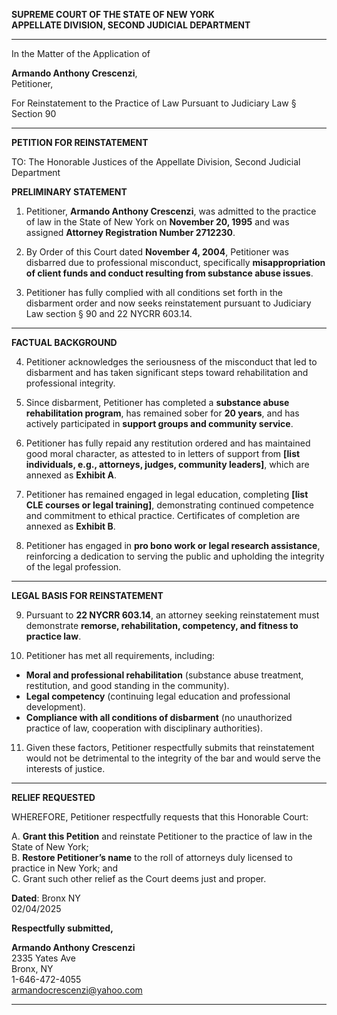 **SUPREME COURT OF THE STATE OF NEW YORK**\
**APPELLATE DIVISION, SECOND JUDICIAL DEPARTMENT**

---

In the Matter of the Application of

**Armando Anthony Crescenzi**,\
Petitioner,

For Reinstatement to the Practice of Law Pursuant to Judiciary Law § Section 90

---

**PETITION FOR REINSTATEMENT**

TO: The Honorable Justices of the Appellate Division, Second Judicial Department

**PRELIMINARY STATEMENT**

1. Petitioner, **Armando Anthony Crescenzi**, was admitted to the practice of law in the State of New York on **November 20, 1995** and was assigned **Attorney Registration Number 2712230**.

2. By Order of this Court dated **November 4, 2004**, Petitioner was disbarred due to professional misconduct, specifically **misappropriation of client funds and conduct resulting from substance abuse issues**.

3. Petitioner has fully complied with all conditions set forth in the disbarment order and now seeks reinstatement pursuant to Judiciary Law section § 90 and 22 NYCRR 603.14.

---

**FACTUAL BACKGROUND**

4. Petitioner acknowledges the seriousness of the misconduct that led to disbarment and has taken significant steps toward rehabilitation and professional integrity.

5. Since disbarment, Petitioner has completed a **substance abuse rehabilitation program**, has remained sober for **20 years**, and has actively participated in **support groups and community service**.

6. Petitioner has fully repaid any restitution ordered and has maintained good moral character, as attested to in letters of support from **[list individuals, e.g., attorneys, judges, community leaders]**, which are annexed as **Exhibit A**.

7. Petitioner has remained engaged in legal education, completing **[list CLE courses or legal training]**, demonstrating continued competence and commitment to ethical practice. Certificates of completion are annexed as **Exhibit B**.

8. Petitioner has engaged in **pro bono work or legal research assistance**, reinforcing a dedication to serving the public and upholding the integrity of the legal profession.

---

**LEGAL BASIS FOR REINSTATEMENT**

9. Pursuant to **22 NYCRR 603.14**, an attorney seeking reinstatement must demonstrate **remorse, rehabilitation, competency, and fitness to practice law**.

10. Petitioner has met all requirements, including:

- **Moral and professional rehabilitation** (substance abuse treatment, restitution, and good standing in the community).
- **Legal competency** (continuing legal education and professional development).
- **Compliance with all conditions of disbarment** (no unauthorized practice of law, cooperation with disciplinary authorities).

11. Given these factors, Petitioner respectfully submits that reinstatement would not be detrimental to the integrity of the bar and would serve the interests of justice.

---

**RELIEF REQUESTED**

WHEREFORE, Petitioner respectfully requests that this Honorable Court:

A. **Grant this Petition** and reinstate Petitioner to the practice of law in the State of New York;\
B. **Restore Petitioner’s name** to the roll of attorneys duly licensed to practice in New York; and\
C. Grant such other relief as the Court deems just and proper.

**Dated**: Bronx NY\
02/04/2025

**Respectfully submitted,**

**Armando Anthony Crescenzi**\
2335 Yates Ave\
Bronx, NY\
1-646-472-4055\
[armandocrescenzi@yahoo.com](mailto:armandocrescenzi@yahoo.com)

---
